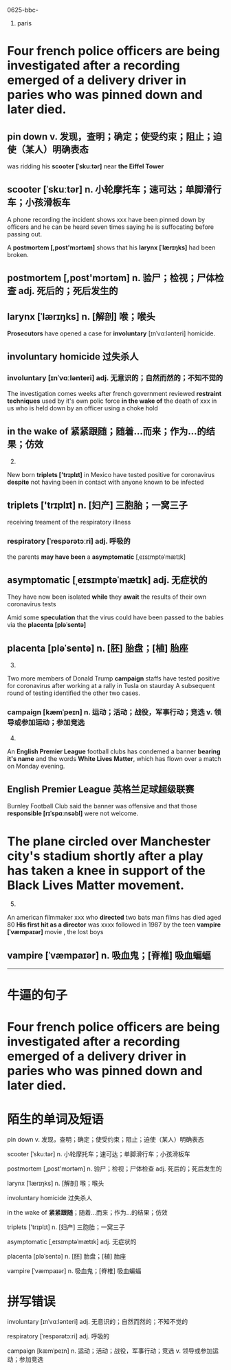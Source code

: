 0625-bbc-

1. paris
# Four french police officers are being investigated after a **recording** emerged of a **delivery driver** in paries who was pinned down and later died.  

## pin down v. 发现，查明；确定；使受约束；阻止；迫使（某人）明确表态

was ridding his **scooter [ˈskuːtər]** near **the Eiffel Tower**
## scooter [ˈskuːtər]  n. 小轮摩托车；速可达；单脚滑行车；小孩滑板车

A phone recording the incident shows xxx have been pinned down by officers and he can be heard seven times saying he is suffocating before passing out.

A **postmortem [,post'mɔrtəm]**  shows that his **larynx [ˈlærɪŋks]** had been broken.
## postmortem [,post'mɔrtəm]  n. 验尸；检视；尸体检查  adj. 死后的；死后发生的
## larynx [ˈlærɪŋks]  n. [解剖] 喉；喉头

**Prosecutors** have opened a case for **involuntary** [ɪnˈvɑːlənteri] homicide.
## involuntary homicide  过失杀人
### involuntary [ɪnˈvɑːlənteri]  adj. 无意识的；自然而然的；不知不觉的

The investigation comes weeks after french government reviewed **restraint techniques** used by it's own polic force
**in the wake of** the death of xxx in us who is held down by an officer using a choke hold
## in the wake of   **紧紧跟随**；随着…而来；作为…的结果；仿效

2.
New born **triplets ['trɪplɪt]** in Mexico have tested positive for coronavirus **despite** not having been in contact with anyone known to be infected
## triplets ['trɪplɪt]  n. [妇产] 三胞胎；一窝三子

receiving treament of the respiratory illness
### respiratory [ˈrespərətɔːri]  adj. 呼吸的

the parents **may have been** a **asymptomatic** [ˌeɪsɪmptəˈmætɪk]
## asymptomatic [ˌeɪsɪmptəˈmætɪk]  adj. 无症状的

They have now been isolated **while** they **await** the results of their own coronavirus tests

Amid some **speculation** that the virus could have been passed to the babies via the **placenta [pləˈsentə]**
## placenta [pləˈsentə]  n. [胚] 胎盘；[植] 胎座

3.
Two more members of Donald Trump **campaign** staffs have tested positive for coronavirus after working at a rally in Tusla on staurday
A subsequent round of testing identified the other two cases.
### campaign [kæmˈpeɪn] n. 运动；活动；战役，军事行动；竞选  v. 领导或参加运动；参加竞选

4.
An **English Premier League** football clubs has condemed a banner **bearing it's name** and the words **White Lives Matter**, which has flown over a match on Monday evening.
## English Premier League   英格兰足球超级联赛

Burnley Football Club said the banner was offensive and that those **responsible [rɪˈspɑːnsəbl]** were not welcome.

# **The plane circled over** Manchester city's stadium shortly after a play **has taken a knee** in support of the Black Lives Matter movement.

5.
An american filmmaker xxx who **directed** two bats man films has died aged 80
**His first hit as a director** was xxxx followed in 1987 by the teen **vampire [ˈvæmpaɪər]** movie , the lost boys
## vampire [ˈvæmpaɪər]  n. 吸血鬼；[脊椎] 吸血蝙蝠

----------------------------------------------------------------------------------------------------

# 牛逼的句子

# Four french police officers are being investigated after a **recording** emerged of a **delivery driver** in paries who was pinned down and later died.  

# 陌生的单词及短语

pin down v. 发现，查明；确定；使受约束；阻止；迫使（某人）明确表态

scooter [ˈskuːtər]  n. 小轮摩托车；速可达；单脚滑行车；小孩滑板车

postmortem [,post'mɔrtəm]  n. 验尸；检视；尸体检查  adj. 死后的；死后发生的

larynx [ˈlærɪŋks]  n. [解剖] 喉；喉头

involuntary homicide  过失杀人

in the wake of   **紧紧跟随**；随着…而来；作为…的结果；仿效

triplets ['trɪplɪt]  n. [妇产] 三胞胎；一窝三子

asymptomatic [ˌeɪsɪmptəˈmætɪk]  adj. 无症状的

placenta [pləˈsentə]  n. [胚] 胎盘；[植] 胎座

vampire [ˈvæmpaɪər]  n. 吸血鬼；[脊椎] 吸血蝙蝠

# 拼写错误

involuntary [ɪnˈvɑːlənteri]  adj. 无意识的；自然而然的；不知不觉的

respiratory [ˈrespərətɔːri]  adj. 呼吸的

campaign [kæmˈpeɪn] n. 运动；活动；战役，军事行动；竞选  v. 领导或参加运动；参加竞选
